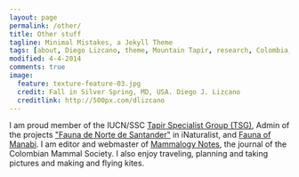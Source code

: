 ```yaml
---
layout: page
permalink: /other/
title: Other stuff
tagline: Minimal Mistakes, a Jekyll Theme
tags: [about, Diego Lizcano, theme, Mountain Tapir, research, Colombia, Paramo]
modified: 4-4-2014
comments: true
image:
  feature: texture-feature-03.jpg
  credit: Fall in Silver Spring, MD, USA. Diego J. Lizcano
  creditlink: http://500px.com/dlizcano
---
```

I am proud member of the IUCN/SSC [Tapir Specialist Group (TSG)](http://www.tapirs.org/), Admin of the projects ["Fauna de Norte de Santander"](http://www.inaturalist.org/projects/fauna-de-norte-de-santander) in iNaturalist, and [Fauna of Manabi](https://faunamanabi.github.io/). I am editor and webmaster of [Mammalogy Notes](https://mammalogynotes.org), the journal of the Colombian Mammal Society. I also enjoy traveling, planning and taking pictures and making and flying kites.  
